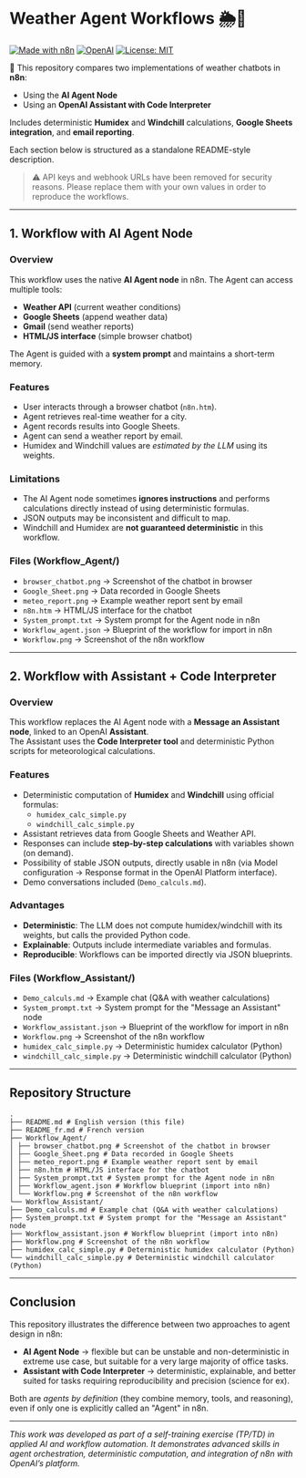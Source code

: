 # Weather Agent Workflows 🌦️🤖

[![Made with n8n](https://img.shields.io/badge/Made%20with-n8n-1abc9c?logo=n8n&logoColor=white)](https://n8n.io)  [![OpenAI](https://img.shields.io/badge/OpenAI-Assistant%20&%20Code%20Interpreter-412991?logo=openai)](https://platform.openai.com/)  [![License: MIT](https://img.shields.io/badge/License-MIT-blue.svg)](LICENSE)  


🚀 This repository compares two implementations of weather chatbots in **n8n**:  
- Using the **AI Agent Node**  
- Using an **OpenAI Assistant with Code Interpreter**  

Includes deterministic **Humidex** and **Windchill** calculations, **Google Sheets integration**, and **email reporting**.  


Each section below is structured as a standalone README-style description.

> ⚠️ API keys and webhook URLs have been removed for security reasons. Please replace them with your own values in order to reproduce the workflows.

---

## 1. Workflow with AI Agent Node

### Overview
This workflow uses the native **AI Agent node** in n8n. The Agent can access multiple tools:
- **Weather API** (current weather conditions)
- **Google Sheets** (append weather data)
- **Gmail** (send weather reports)
- **HTML/JS interface** (simple browser chatbot)

The Agent is guided with a **system prompt** and maintains a short-term memory.

### Features
- User interacts through a browser chatbot (`n8n.htm`).
- Agent retrieves real-time weather for a city.
- Agent records results into Google Sheets.
- Agent can send a weather report by email.
- Humidex and Windchill values are *estimated by the LLM* using its weights.

### Limitations
- The AI Agent node sometimes **ignores instructions** and performs calculations directly instead of using deterministic formulas.
- JSON outputs may be inconsistent and difficult to map.
- Windchill and Humidex are **not guaranteed deterministic** in this workflow.

### Files (Workflow_Agent/)
- `browser_chatbot.png` → Screenshot of the chatbot in browser
- `Google_Sheet.png` → Data recorded in Google Sheets
- `meteo_report.png` → Example weather report sent by email
- `n8n.htm` → HTML/JS interface for the chatbot
- `System_prompt.txt` → System prompt for the Agent node in n8n
- `Workflow_agent.json` → Blueprint of the workflow for import in n8n
- `Workflow.png` → Screenshot of the n8n workflow

---

## 2. Workflow with Assistant + Code Interpreter

### Overview
This workflow replaces the AI Agent node with a **Message an Assistant node**, linked to an OpenAI **Assistant**.  
The Assistant uses the **Code Interpreter tool** and deterministic Python scripts for meteorological calculations.

### Features
- Deterministic computation of **Humidex** and **Windchill** using official formulas:
  - `humidex_calc_simple.py`
  - `windchill_calc_simple.py`
- Assistant retrieves data from Google Sheets and Weather API.
- Responses can include **step-by-step calculations** with variables shown (on demand).
- Possibility of stable JSON outputs, directly usable in n8n (via Model configuration → Response format in the OpenAI Platform interface).
- Demo conversations included (`Demo_calculs.md`).

### Advantages
- **Deterministic**: The LLM does not compute humidex/windchill with its weights, but calls the provided Python code.  
- **Explainable**: Outputs include intermediate variables and formulas.  
- **Reproducible**: Workflows can be imported directly via JSON blueprints.

### Files (Workflow_Assistant/)
- `Demo_calculs.md` → Example chat (Q&A with weather calculations)
- `System_prompt.txt` → System prompt for the "Message an Assistant" node
- `Workflow_assistant.json` → Blueprint of the workflow for import in n8n
- `Workflow.png` → Screenshot of the n8n workflow
- `humidex_calc_simple.py` → Deterministic humidex calculator (Python)
- `windchill_calc_simple.py` → Deterministic windchill calculator (Python)

---

## Repository Structure

```
.
├── README.md # English version (this file)
├── README_fr.md # French version
├── Workflow_Agent/
│ ├── browser_chatbot.png # Screenshot of the chatbot in browser
│ ├── Google_Sheet.png # Data recorded in Google Sheets
│ ├── meteo_report.png # Example weather report sent by email
│ ├── n8n.htm # HTML/JS interface for the chatbot
│ ├── System_prompt.txt # System prompt for the Agent node in n8n
│ ├── Workflow_agent.json # Workflow blueprint (import into n8n)
│ └── Workflow.png # Screenshot of the n8n workflow
└── Workflow_Assistant/
├── Demo_calculs.md # Example chat (Q&A with weather calculations)
├── System_prompt.txt # System prompt for the "Message an Assistant" node
├── Workflow_assistant.json # Workflow blueprint (import into n8n)
├── Workflow.png # Screenshot of the n8n workflow
├── humidex_calc_simple.py # Deterministic humidex calculator (Python)
└── windchill_calc_simple.py # Deterministic windchill calculator (Python)

```

---

## Conclusion

This repository illustrates the difference between two approaches to agent design in n8n:

- **AI Agent Node** → flexible but can be unstable and non-deterministic in extreme use case, but suitable for a very large majority of office tasks.  
- **Assistant with Code Interpreter** → deterministic, explainable, and better suited for tasks requiring reproducibility and precision (science for ex).  

Both are *agents by definition* (they combine memory, tools, and reasoning), even if only one is explicitly called an "Agent" in n8n.

---

*This work was developed as part of a self-training exercise (TP/TD) in applied AI and workflow automation. 
It demonstrates advanced skills in agent orchestration, deterministic computation, and integration of n8n with OpenAI’s platform.*
